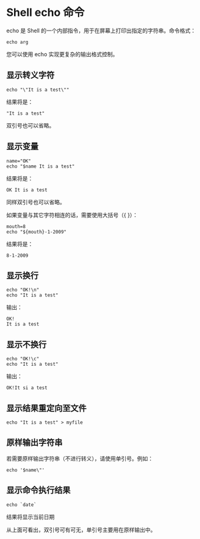 # Shell echo 命令

echo 是 Shell 的一个内部指令，用于在屏幕上打印出指定的字符串。命令格式：

```
echo arg
```

您可以使用 echo 实现更复杂的输出格式控制。

## 显示转义字符

```
echo "\"It is a test\""
```

结果将是：

```
"It is a test"
```

双引号也可以省略。

## 显示变量

```
name="OK"
echo "$name It is a test"
```

结果将是：

```
OK It is a test
```

同样双引号也可以省略。

如果变量与其它字符相连的话，需要使用大括号（{ }）：

```
mouth=8
echo "${mouth}-1-2009"
```

结果将是：

```
8-1-2009
```

## 显示换行

```
echo "OK!\n"
echo "It is a test"
```

输出：

```
OK!
It is a test
```

## 显示不换行

```
echo "OK!\c"
echo "It is a test"
```

输出：

```
OK!It si a test
```

## 显示结果重定向至文件

```
echo "It is a test" > myfile
```

## 原样输出字符串

若需要原样输出字符串（不进行转义），请使用单引号。例如：

```
echo '$name\"'
```

## 显示命令执行结果

```
echo `date`
```

结果将显示当前日期

从上面可看出，双引号可有可无，单引号主要用在原样输出中。